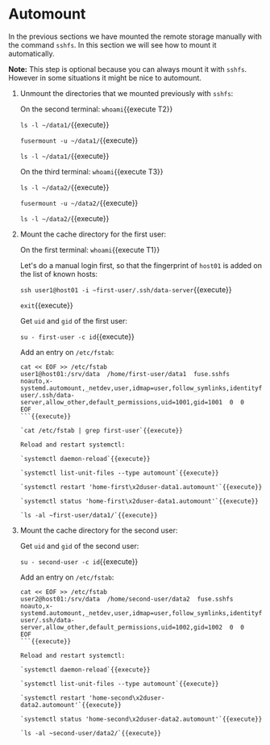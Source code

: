 # Automount

In the previous sections we have mounted the remote storage manually
with the command `sshfs`. In this section we will see how to mount it
automatically.

**Note:** This step is optional because you can always mount it with
`sshfs`. However in some situations it might be nice to automount.

1. Unmount the directories that we mounted previously with `sshfs`:

   On the second terminal: `whoami`{{execute T2}}
   
   `ls -l ~/data1/`{{execute}}

   `fusermount -u ~/data1/`{{execute}}

   `ls -l ~/data1/`{{execute}}

   On the third terminal: `whoami`{{execute T3}}
   
   `ls -l ~/data2/`{{execute}}

   `fusermount -u ~/data2/`{{execute}}

   `ls -l ~/data2/`{{execute}}

2. Mount the cache directory for the first user:

   On the first terminal: `whoami`{{execute T1}}

   Let's do a manual login first, so that the fingerprint of `host01`
   is added on the list of known hosts:
   
   `ssh user1@host01 -i ~first-user/.ssh/data-server`{{execute}}
   
   `exit`{{execute}}
   
   Get `uid` and `gid` of the first user:
   
   `su - first-user -c id`{{execute}}
   
   Add an entry on `/etc/fstab`:

   ```
   cat << EOF >> /etc/fstab
   user1@host01:/srv/data  /home/first-user/data1  fuse.sshfs  noauto,x-systemd.automount,_netdev,user,idmap=user,follow_symlinks,identityfile=/home/first-user/.ssh/data-server,allow_other,default_permissions,uid=1001,gid=1001  0  0
   EOF
   ```{{execute}}
   
   `cat /etc/fstab | grep first-user`{{execute}}
   
   Reload and restart systemctl:
   
   `systemctl daemon-reload`{{execute}}
   
   `systemctl list-unit-files --type automount`{{execute}}
   
   `systemctl restart 'home-first\x2duser-data1.automount'`{{execute}}
   
   `systemctl status 'home-first\x2duser-data1.automount'`{{execute}}
   
   `ls -al ~first-user/data1/`{{execute}}

3. Mount the cache directory for the second user:

   Get `uid` and `gid` of the second user:
   
   `su - second-user -c id`{{execute}}
   
   Add an entry on `/etc/fstab`:

   ```
   cat << EOF >> /etc/fstab
   user2@host01:/srv/data  /home/second-user/data2  fuse.sshfs  noauto,x-systemd.automount,_netdev,user,idmap=user,follow_symlinks,identityfile=/home/second-user/.ssh/data-server,allow_other,default_permissions,uid=1002,gid=1002  0  0
   EOF
   ```{{execute}}
   
   Reload and restart systemctl:
   
   `systemctl daemon-reload`{{execute}}
   
   `systemctl list-unit-files --type automount`{{execute}}
   
   `systemctl restart 'home-second\x2duser-data2.automount'`{{execute}}

   `systemctl status 'home-second\x2duser-data2.automount'`{{execute}}

   `ls -al ~second-user/data2/`{{execute}}
